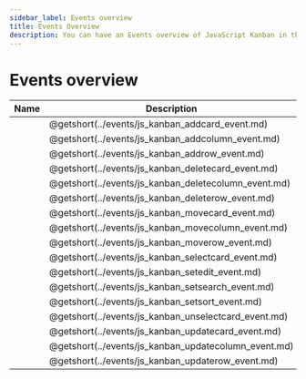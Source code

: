 ```yaml
---
sidebar_label: Events overview
title: Events Overview
description: You can have an Events overview of JavaScript Kanban in the documentation of the DHTMLX JavaScript Kanban library. Browse developer guides and API reference, try out code examples and live demos, and download a free 30-day evaluation version of DHTMLX Kanban.
---
```


# Events overview

| Name                                                      | Description                                             |
| ----------------------------------------------------------| --------------------------------------------------------|
| [](../events/js_kanban_addcard_event.md)                  | @getshort(../events/js_kanban_addcard_event.md)         |
| [](../events/js_kanban_addcolumn_event.md)                | @getshort(../events/js_kanban_addcolumn_event.md)       |
| [](../events/js_kanban_addrow_event.md)                   | @getshort(../events/js_kanban_addrow_event.md)          |
| [](../events/js_kanban_deletecard_event.md)               | @getshort(../events/js_kanban_deletecard_event.md)      |
| [](../events/js_kanban_deletecolumn_event.md)             | @getshort(../events/js_kanban_deletecolumn_event.md)    |
| [](../events/js_kanban_deleterow_event.md)                | @getshort(../events/js_kanban_deleterow_event.md)       |
| [](../events/js_kanban_movecard_event.md)                 | @getshort(../events/js_kanban_movecard_event.md)        |
| [](../events/js_kanban_movecolumn_event.md)               | @getshort(../events/js_kanban_movecolumn_event.md)      |
| [](../events/js_kanban_moverow_event.md)                  | @getshort(../events/js_kanban_moverow_event.md)         |
| [](../events/js_kanban_selectcard_event.md)               | @getshort(../events/js_kanban_selectcard_event.md)      |
| [](../events/js_kanban_setedit_event.md)                  | @getshort(../events/js_kanban_setedit_event.md)         |
| [](../events/js_kanban_setsearch_event.md)                | @getshort(../events/js_kanban_setsearch_event.md)       |
| [](../events/js_kanban_setsort_event.md)                  | @getshort(../events/js_kanban_setsort_event.md)         |
| [](../events/js_kanban_unselectcard_event.md)             | @getshort(../events/js_kanban_unselectcard_event.md)    |
| [](../events/js_kanban_updatecard_event.md)               | @getshort(../events/js_kanban_updatecard_event.md)      |
| [](../events/js_kanban_updatecolumn_event.md)             | @getshort(../events/js_kanban_updatecolumn_event.md)    |
| [](../events/js_kanban_updaterow_event.md)                | @getshort(../events/js_kanban_updaterow_event.md)       |